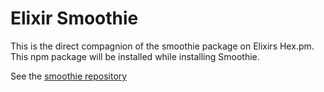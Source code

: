 # Elixir Smoothie

This is the direct compagnion of the smoothie package on Elixirs Hex.pm.
This npm package will be installed while installing Smoothie.

See the [smoothie repository](https://github.com/jfrolich/smoothie)
